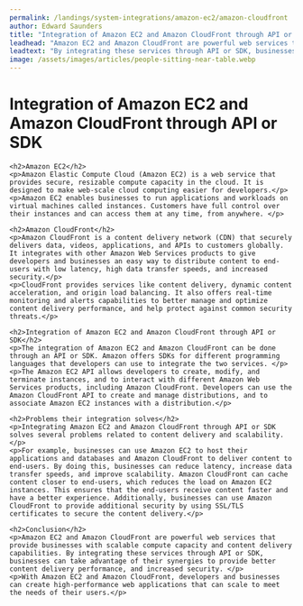 ```yaml
---
permalink: /landings/system-integrations/amazon-ec2/amazon-cloudfront
author: Edward Saunders
title: "Integration of Amazon EC2 and Amazon CloudFront through API or SDK"
leadhead: "Amazon EC2 and Amazon CloudFront are powerful web services that provide businesses with scalable compute capacity and content delivery capabilities"
leadtext: "By integrating these services through API or SDK, businesses can take advantage of their synergies to provide better content delivery performance, and increased security."
image: /assets/images/articles/people-sitting-near-table.webp
---
```

<div class="arttext">    <h1>Integration of Amazon EC2 and Amazon CloudFront through API or SDK</h1>
    
    <h2>Amazon EC2</h2>
    <p>Amazon Elastic Compute Cloud (Amazon EC2) is a web service that provides secure, resizable compute capacity in the cloud. It is designed to make web-scale cloud computing easier for developers.</p>
    <p>Amazon EC2 enables businesses to run applications and workloads on virtual machines called instances. Customers have full control over their instances and can access them at any time, from anywhere. </p>
    
    <h2>Amazon CloudFront</h2>
    <p>Amazon CloudFront is a content delivery network (CDN) that securely delivers data, videos, applications, and APIs to customers globally. It integrates with other Amazon Web Services products to give developers and businesses an easy way to distribute content to end-users with low latency, high data transfer speeds, and increased security.</p>
    <p>CloudFront provides services like content delivery, dynamic content acceleration, and origin load balancing. It also offers real-time monitoring and alerts capabilities to better manage and optimize content delivery performance, and help protect against common security threats.</p>
    
    <h2>Integration of Amazon EC2 and Amazon CloudFront through API or SDK</h2>
    <p>The integration of Amazon EC2 and Amazon CloudFront can be done through an API or SDK. Amazon offers SDKs for different programming languages that developers can use to integrate the two services. </p>
    <p>The Amazon EC2 API allows developers to create, modify, and terminate instances, and to interact with different Amazon Web Services products, including Amazon CloudFront. Developers can use the Amazon CloudFront API to create and manage distributions, and to associate Amazon EC2 instances with a distribution.</p>
    
    <h2>Problems their integration solves</h2>
    <p>Integrating Amazon EC2 and Amazon CloudFront through API or SDK solves several problems related to content delivery and scalability. </p>
    <p>For example, businesses can use Amazon EC2 to host their applications and databases and Amazon CloudFront to deliver content to end-users. By doing this, businesses can reduce latency, increase data transfer speeds, and improve scalability. Amazon CloudFront can cache content closer to end-users, which reduces the load on Amazon EC2 instances. This ensures that the end-users receive content faster and have a better experience. Additionally, businesses can use Amazon CloudFront to provide additional security by using SSL/TLS certificates to secure the content delivery.</p>
    
    <h2>Conclusion</h2>
    <p>Amazon EC2 and Amazon CloudFront are powerful web services that provide businesses with scalable compute capacity and content delivery capabilities. By integrating these services through API or SDK, businesses can take advantage of their synergies to provide better content delivery performance, and increased security. </p>
    <p>With Amazon EC2 and Amazon CloudFront, developers and businesses can create high-performance web applications that can scale to meet the needs of their users.</p>
</div>